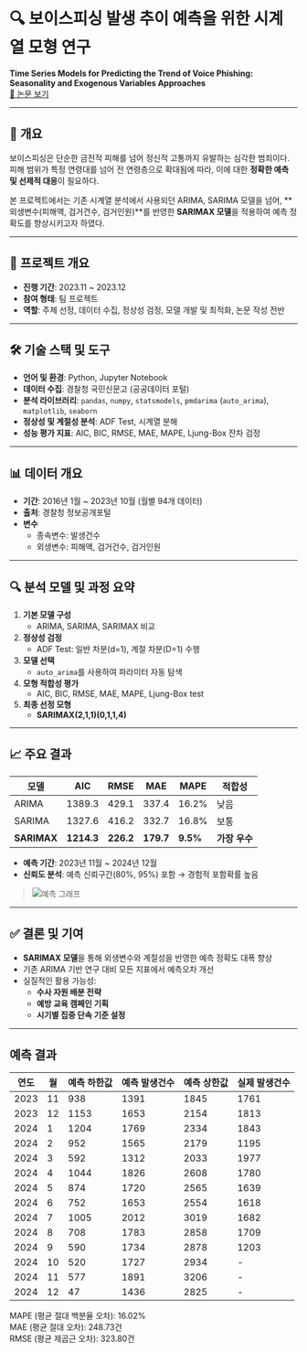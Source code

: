 # 🔍 보이스피싱 발생 추이 예측을 위한 시계열 모형 연구  
**Time Series Models for Predicting the Trend of Voice Phishing: Seasonality and Exogenous Variables Approaches**  
[📄 논문 보기](http://www.kcgsa.org/html/sub0501.html?pageNm=article&journal=1&code=452769&issue=0&Page=1&year=2024&searchType=title&searchValue=%EB%B3%B4%EC%9D%B4%EC%8A%A4%ED%94%BC%EC%8B%B1%20%EB%B0%9C%EC%83%9D%20%EC%B6%94%EC%9D%B4%20%EC%98%88%EC%B8%A1%EC%9D%84%20%EC%9C%84%ED%95%9C%20%EC%8B%9C%EA%B3%84%EC%97%B4%20%EB%AA%A8%ED%98%95%20%EC%97%B0%EA%B5%AC:%20%EA%B3%84%EC%A0%88%EC%84%B1%EA%B3%BC%20%EC%99%B8%EC%83%9D%EB%B3%80%EC%88%98%20%ED%99%9C%EC%9A%A9)

---

## 📌 개요

보이스피싱은 단순한 금전적 피해를 넘어 정신적 고통까지 유발하는 심각한 범죄이다. 피해 범위가 특정 연령대를 넘어 전 연령층으로 확대됨에 따라, 이에 대한 **정확한 예측 및 선제적 대응**이 필요하다.

본 프로젝트에서는 기존 시계열 분석에서 사용되던 ARIMA, SARIMA 모델을 넘어, **외생변수(피해액, 검거건수, 검거인원)**를 반영한 **SARIMAX 모델**을 적용하여 예측 정확도를 향상시키고자 하였다.

---

## 📅 프로젝트 개요

- **진행 기간**: 2023.11 ~ 2023.12  
- **참여 형태**: 팀 프로젝트  
- **역할**: 주제 선정, 데이터 수집, 정상성 검정, 모델 개발 및 최적화, 논문 작성 전반

---

## 🛠 기술 스택 및 도구

- **언어 및 환경**: Python, Jupyter Notebook  
- **데이터 수집**: 경찰청 국민신문고 (공공데이터 포털)  
- **분석 라이브러리**: `pandas`, `numpy`, `statsmodels`, `pmdarima` (`auto_arima`), `matplotlib`, `seaborn`  
- **정상성 및 계절성 분석**: ADF Test, 시계열 분해  
- **성능 평가 지표**: AIC, BIC, RMSE, MAE, MAPE, Ljung-Box 잔차 검정

---

## 📊 데이터 개요

- **기간**: 2016년 1월 ~ 2023년 10월 (월별 94개 데이터)  
- **출처**: 경찰청 정보공개포털  
- **변수**
  - 종속변수: 발생건수
  - 외생변수: 피해액, 검거건수, 검거인원

---

## 🔍 분석 모델 및 과정 요약

1. **기본 모델 구성**
   - ARIMA, SARIMA, SARIMAX 비교
2. **정상성 검정**
   - ADF Test: 일반 차분(d=1), 계절 차분(D=1) 수행
3. **모델 선택**
   - `auto_arima`를 사용하여 파라미터 자동 탐색
4. **모형 적합성 평가**
   - AIC, BIC, RMSE, MAE, MAPE, Ljung-Box test
5. **최종 선정 모형**
   - **SARIMAX(2,1,1)(0,1,1,4)**

---

## 📈 주요 결과

| 모델     | AIC    | RMSE   | MAE    | MAPE   | 적합성     |
|----------|--------|--------|--------|--------|------------|
| ARIMA    | 1389.3 | 429.1  | 337.4  | 16.2%  | 낮음       |
| SARIMA   | 1327.6 | 416.2  | 332.7  | 16.8%  | 보통       |
| **SARIMAX**  | **1214.3** | **226.2**  | **179.7**  | **9.5%**   | **가장 우수**  |

- **예측 기간**: 2023년 11월 ~ 2024년 12월  
- **신뢰도 분석**: 예측 신뢰구간(80%, 95%) 포함 → 경험적 포함확률 높음

> ![예측 그래프](https://github.com/user-attachments/assets/6f906c59-ddb6-426c-8aea-8499bb39d2d5)

---

## ✅ 결론 및 기여

- **SARIMAX 모델**을 통해 외생변수와 계절성을 반영한 예측 정확도 대폭 향상
- 기존 ARIMA 기반 연구 대비 모든 지표에서 예측오차 개선
- 실질적인 활용 가능성:
  - **수사 자원 배분 전략**
  - **예방 교육 캠페인 기획**
  - **시기별 집중 단속 기준 설정**

---


## 예측 결과

| 연도 | 월  | 예측 하한값 | 예측 발생건수 | 예측 상한값 | 실제 발생건수 |
|------|-----|--------------|----------------|--------------|----------------|
| 2023 | 11  | 938          | 1391           | 1845         | 1761           |
| 2023 | 12  | 1153         | 1653           | 2154         | 1813           |
| 2024 | 1   | 1204         | 1769           | 2334         | 1843           |
| 2024 | 2   | 952          | 1565           | 2179         | 1195           |
| 2024 | 3   | 592          | 1312           | 2033         | 1977           |
| 2024 | 4   | 1044         | 1826           | 2608         | 1780           |
| 2024 | 5   | 874          | 1720           | 2565         | 1639           |
| 2024 | 6   | 752          | 1653           | 2554         | 1618           |
| 2024 | 7   | 1005         | 2012           | 3019         | 1682           |
| 2024 | 8   | 708          | 1783           | 2858         | 1709           |
| 2024 | 9   | 590          | 1734           | 2878         | 1203           |
| 2024 | 10  | 520          | 1727           | 2934         | -              |
| 2024 | 11  | 577          | 1891           | 3206         | -              |
| 2024 | 12  | 47           | 1436           | 2825         | -              |
   
MAPE (평균 절대 백분율 오차): 16.02%   
MAE (평균 절대 오차): 248.73건   
RMSE (평균 제곱근 오차): 323.80건   
